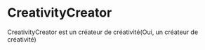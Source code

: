 # CreativityCreator
CreativityCreator est un créateur de créativité(Oui, un créateur de créativité)
